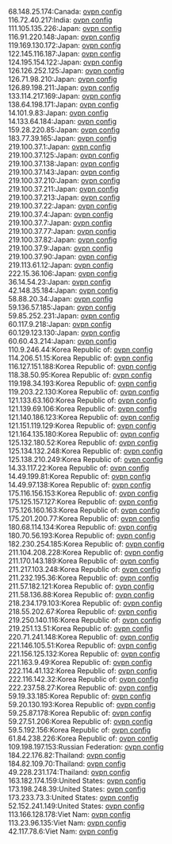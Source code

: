 68.148.25.174:Canada: [ovpn config](vpn/68_148_25_174.ovpn)  
116.72.40.217:India: [ovpn config](vpn/116_72_40_217.ovpn)  
111.105.135.226:Japan: [ovpn config](vpn/111_105_135_226.ovpn)  
116.91.220.148:Japan: [ovpn config](vpn/116_91_220_148.ovpn)  
119.169.130.172:Japan: [ovpn config](vpn/119_169_130_172.ovpn)  
122.145.116.187:Japan: [ovpn config](vpn/122_145_116_187.ovpn)  
124.195.154.122:Japan: [ovpn config](vpn/124_195_154_122.ovpn)  
126.126.252.125:Japan: [ovpn config](vpn/126_126_252_125.ovpn)  
126.71.98.210:Japan: [ovpn config](vpn/126_71_98_210.ovpn)  
126.89.198.211:Japan: [ovpn config](vpn/126_89_198_211.ovpn)  
133.114.217.169:Japan: [ovpn config](vpn/133_114_217_169.ovpn)  
138.64.198.171:Japan: [ovpn config](vpn/138_64_198_171.ovpn)  
14.101.9.83:Japan: [ovpn config](vpn/14_101_9_83.ovpn)  
14.133.64.184:Japan: [ovpn config](vpn/14_133_64_184.ovpn)  
159.28.220.85:Japan: [ovpn config](vpn/159_28_220_85.ovpn)  
183.77.39.165:Japan: [ovpn config](vpn/183_77_39_165.ovpn)  
219.100.37.1:Japan: [ovpn config](vpn/219_100_37_1.ovpn)  
219.100.37.125:Japan: [ovpn config](vpn/219_100_37_125.ovpn)  
219.100.37.138:Japan: [ovpn config](vpn/219_100_37_138.ovpn)  
219.100.37.143:Japan: [ovpn config](vpn/219_100_37_143.ovpn)  
219.100.37.210:Japan: [ovpn config](vpn/219_100_37_210.ovpn)  
219.100.37.211:Japan: [ovpn config](vpn/219_100_37_211.ovpn)  
219.100.37.213:Japan: [ovpn config](vpn/219_100_37_213.ovpn)  
219.100.37.22:Japan: [ovpn config](vpn/219_100_37_22.ovpn)  
219.100.37.4:Japan: [ovpn config](vpn/219_100_37_4.ovpn)  
219.100.37.7:Japan: [ovpn config](vpn/219_100_37_7.ovpn)  
219.100.37.77:Japan: [ovpn config](vpn/219_100_37_77.ovpn)  
219.100.37.82:Japan: [ovpn config](vpn/219_100_37_82.ovpn)  
219.100.37.9:Japan: [ovpn config](vpn/219_100_37_9.ovpn)  
219.100.37.90:Japan: [ovpn config](vpn/219_100_37_90.ovpn)  
219.113.61.12:Japan: [ovpn config](vpn/219_113_61_12.ovpn)  
222.15.36.106:Japan: [ovpn config](vpn/222_15_36_106.ovpn)  
36.14.54.23:Japan: [ovpn config](vpn/36_14_54_23.ovpn)  
42.148.35.184:Japan: [ovpn config](vpn/42_148_35_184.ovpn)  
58.88.20.34:Japan: [ovpn config](vpn/58_88_20_34.ovpn)  
59.136.57.185:Japan: [ovpn config](vpn/59_136_57_185.ovpn)  
59.85.252.231:Japan: [ovpn config](vpn/59_85_252_231.ovpn)  
60.117.9.218:Japan: [ovpn config](vpn/60_117_9_218.ovpn)  
60.129.123.130:Japan: [ovpn config](vpn/60_129_123_130.ovpn)  
60.60.43.214:Japan: [ovpn config](vpn/60_60_43_214.ovpn)  
110.9.246.44:Korea Republic of: [ovpn config](vpn/110_9_246_44.ovpn)  
114.206.51.15:Korea Republic of: [ovpn config](vpn/114_206_51_15.ovpn)  
116.127.151.188:Korea Republic of: [ovpn config](vpn/116_127_151_188.ovpn)  
118.38.50.95:Korea Republic of: [ovpn config](vpn/118_38_50_95.ovpn)  
119.198.34.193:Korea Republic of: [ovpn config](vpn/119_198_34_193.ovpn)  
119.203.22.130:Korea Republic of: [ovpn config](vpn/119_203_22_130.ovpn)  
121.133.63.160:Korea Republic of: [ovpn config](vpn/121_133_63_160.ovpn)  
121.139.69.106:Korea Republic of: [ovpn config](vpn/121_139_69_106.ovpn)  
121.140.186.123:Korea Republic of: [ovpn config](vpn/121_140_186_123.ovpn)  
121.151.119.129:Korea Republic of: [ovpn config](vpn/121_151_119_129.ovpn)  
121.164.135.180:Korea Republic of: [ovpn config](vpn/121_164_135_180.ovpn)  
125.132.180.52:Korea Republic of: [ovpn config](vpn/125_132_180_52.ovpn)  
125.134.132.248:Korea Republic of: [ovpn config](vpn/125_134_132_248.ovpn)  
125.138.210.249:Korea Republic of: [ovpn config](vpn/125_138_210_249.ovpn)  
14.33.117.22:Korea Republic of: [ovpn config](vpn/14_33_117_22.ovpn)  
14.49.199.81:Korea Republic of: [ovpn config](vpn/14_49_199_81.ovpn)  
14.49.97.138:Korea Republic of: [ovpn config](vpn/14_49_97_138.ovpn)  
175.116.156.153:Korea Republic of: [ovpn config](vpn/175_116_156_153.ovpn)  
175.125.157.127:Korea Republic of: [ovpn config](vpn/175_125_157_127.ovpn)  
175.126.160.163:Korea Republic of: [ovpn config](vpn/175_126_160_163.ovpn)  
175.201.200.77:Korea Republic of: [ovpn config](vpn/175_201_200_77.ovpn)  
180.68.114.134:Korea Republic of: [ovpn config](vpn/180_68_114_134.ovpn)  
180.70.56.193:Korea Republic of: [ovpn config](vpn/180_70_56_193.ovpn)  
182.230.254.185:Korea Republic of: [ovpn config](vpn/182_230_254_185.ovpn)  
211.104.208.228:Korea Republic of: [ovpn config](vpn/211_104_208_228.ovpn)  
211.170.143.189:Korea Republic of: [ovpn config](vpn/211_170_143_189.ovpn)  
211.217.103.248:Korea Republic of: [ovpn config](vpn/211_217_103_248.ovpn)  
211.232.195.36:Korea Republic of: [ovpn config](vpn/211_232_195_36.ovpn)  
211.57.182.121:Korea Republic of: [ovpn config](vpn/211_57_182_121.ovpn)  
211.58.136.88:Korea Republic of: [ovpn config](vpn/211_58_136_88.ovpn)  
218.234.179.103:Korea Republic of: [ovpn config](vpn/218_234_179_103.ovpn)  
218.55.202.67:Korea Republic of: [ovpn config](vpn/218_55_202_67.ovpn)  
219.250.140.116:Korea Republic of: [ovpn config](vpn/219_250_140_116.ovpn)  
219.251.13.51:Korea Republic of: [ovpn config](vpn/219_251_13_51.ovpn)  
220.71.241.148:Korea Republic of: [ovpn config](vpn/220_71_241_148.ovpn)  
221.146.105.51:Korea Republic of: [ovpn config](vpn/221_146_105_51.ovpn)  
221.156.125.132:Korea Republic of: [ovpn config](vpn/221_156_125_132.ovpn)  
221.163.9.49:Korea Republic of: [ovpn config](vpn/221_163_9_49.ovpn)  
222.114.41.132:Korea Republic of: [ovpn config](vpn/222_114_41_132.ovpn)  
222.116.142.32:Korea Republic of: [ovpn config](vpn/222_116_142_32.ovpn)  
222.237.58.27:Korea Republic of: [ovpn config](vpn/222_237_58_27.ovpn)  
59.19.33.185:Korea Republic of: [ovpn config](vpn/59_19_33_185.ovpn)  
59.20.130.193:Korea Republic of: [ovpn config](vpn/59_20_130_193.ovpn)  
59.25.87.178:Korea Republic of: [ovpn config](vpn/59_25_87_178.ovpn)  
59.27.51.206:Korea Republic of: [ovpn config](vpn/59_27_51_206.ovpn)  
59.5.192.156:Korea Republic of: [ovpn config](vpn/59_5_192_156.ovpn)  
61.84.238.226:Korea Republic of: [ovpn config](vpn/61_84_238_226.ovpn)  
109.198.197.153:Russian Federation: [ovpn config](vpn/109_198_197_153.ovpn)  
184.22.176.82:Thailand: [ovpn config](vpn/184_22_176_82.ovpn)  
184.82.109.70:Thailand: [ovpn config](vpn/184_82_109_70.ovpn)  
49.228.231.174:Thailand: [ovpn config](vpn/49_228_231_174.ovpn)  
163.182.174.159:United States: [ovpn config](vpn/163_182_174_159.ovpn)  
173.198.248.39:United States: [ovpn config](vpn/173_198_248_39.ovpn)  
173.233.73.3:United States: [ovpn config](vpn/173_233_73_3.ovpn)  
52.152.241.149:United States: [ovpn config](vpn/52_152_241_149.ovpn)  
113.166.128.178:Viet Nam: [ovpn config](vpn/113_166_128_178.ovpn)  
113.23.96.135:Viet Nam: [ovpn config](vpn/113_23_96_135.ovpn)  
42.117.78.6:Viet Nam: [ovpn config](vpn/42_117_78_6.ovpn)  
